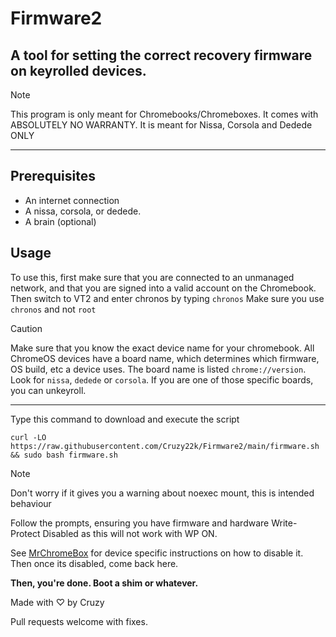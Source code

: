 # Firmware2 
## A tool for setting the correct recovery firmware on keyrolled devices.

> [!NOTE]  
> This program is only meant for Chromebooks/Chromeboxes.
> It comes with ABSOLUTELY NO WARRANTY.
> It is meant for Nissa, Corsola and Dedede ONLY
----
## Prerequisites
- An internet connection
- A nissa, corsola, or dedede.
- A brain (optional)
## Usage
To use this, first make sure that you are connected to an unmanaged network, and that you are signed into a valid account on the Chromebook. 
Then switch to VT2 and enter chronos by typing `chronos` 
Make sure you use `chronos` and not `root`

> [!CAUTION]  
> Make sure that you know the exact device name for your chromebook.
> All ChromeOS devices have a board name, which determines which firmware, OS build, etc a device uses.
> The board name is listed `chrome://version`. Look for `nissa`, `dedede` or `corsola`. If you are one of those specific boards, you can unkeyroll.
----
Type this command to download and execute the script
```
curl -LO https://raw.githubusercontent.com/Cruzy22k/Firmware2/main/firmware.sh && sudo bash firmware.sh
```

> [!NOTE]  
> Don't worry if it gives you a warning about noexec mount, this is intended behaviour 


Follow the prompts, ensuring you have firmware and hardware Write-Protect Disabled as this will not work with WP ON. 

See [MrChromeBox](https://docs.mrchromebox.tech/docs/supported-devices.html) for device specific instructions on how to disable it. 
Then once its disabled, come back here.

**Then, you're done. Boot a shim or whatever.**    

Made with ♡ by Cruzy

Pull requests welcome with fixes. 
